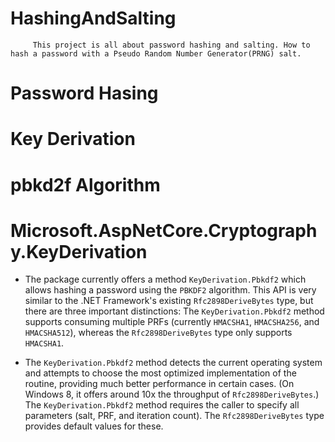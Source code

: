    # HashingAndSalting
   
         This project is all about password hashing and salting. How to hash a password with a Pseudo Random Number Generator(PRNG) salt.


  
   # Password Hasing
   # Key Derivation
   # pbkd2f Algorithm 
   
   # Microsoft.AspNetCore.Cryptography.KeyDerivation
   
   * The package currently offers a method `KeyDerivation.Pbkdf2` which allows hashing a password using the `PBKDF2` algorithm.
     This API is very similar to the .NET Framework's existing `Rfc2898DeriveBytes` type, but there are three important distinctions:
     The `KeyDerivation.Pbkdf2` method supports consuming multiple PRFs (currently `HMACSHA1`, `HMACSHA256`, and `HMACSHA512`), whereas the `Rfc2898DeriveBytes` type only supports `HMACSHA1`.
   
  * The `KeyDerivation.Pbkdf2` method detects the current operating system and attempts to choose the most optimized 
    implementation of the routine, providing much better performance in certain cases. (On Windows 8,
    it offers around 10x the throughput of `Rfc2898DeriveBytes`.)
    The `KeyDerivation.Pbkdf2` method requires the caller to specify all parameters (salt, PRF, and iteration count). 
    The `Rfc2898DeriveBytes` type provides default values for these.
